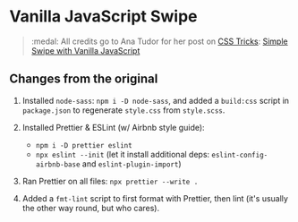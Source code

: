# Vanilla JavaScript Swipe

> :medal: All credits go to Ana Tudor for her post on [CSS Tricks](https://css-tricks.com/): [Simple Swipe with Vanilla JavaScript](https://css-tricks.com/simple-swipe-with-vanilla-javascript/)

## Changes from the original

1. Installed `node-sass`: `npm i -D node-sass`, and added a `build:css` script in `package.json` to regenerate `style.css` from `style.scss`.
2. Installed Prettier & ESLint (w/ Airbnb style guide):

    * `npm i -D prettier eslint`
    * `npx eslint --init` (let it install additional deps: `eslint-config-airbnb-base` and `eslint-plugin-import`)
3. Ran Prettier on all files: `npx prettier --write .`
4. Added a `fmt-lint` script to first format with Prettier, then lint (it's usually the other way round, but who cares).